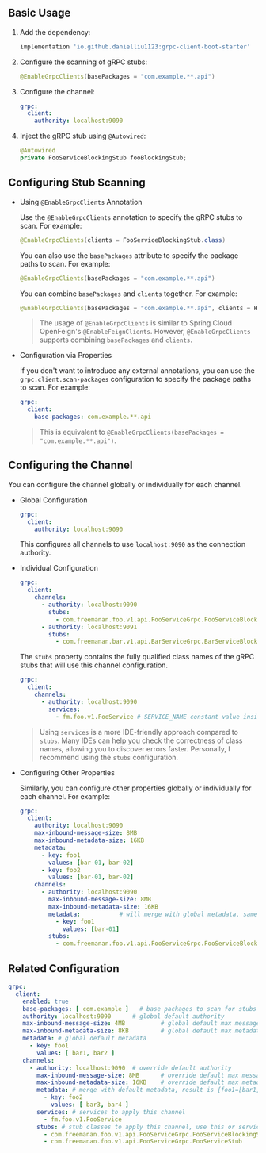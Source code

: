 ## Basic Usage

1. Add the dependency:

    ```groovy
    implementation 'io.github.danielliu1123:grpc-client-boot-starter'
    ```

2. Configure the scanning of gRPC stubs:

    ```java
    @EnableGrpcClients(basePackages = "com.example.**.api")
    ```

3. Configure the channel:

    ```yaml
    grpc:
      client:
        authority: localhost:9090
    ```

4. Inject the gRPC stub using `@Autowired`:

    ```java
    @Autowired
    private FooServiceBlockingStub fooBlockingStub;
    ```

## Configuring Stub Scanning

- Using `@EnableGrpcClients` Annotation

  Use the `@EnableGrpcClients` annotation to specify the gRPC stubs to scan. For example:

    ```java
    @EnableGrpcClients(clients = FooServiceBlockingStub.class)
    ```

  You can also use the `basePackages` attribute to specify the package paths to scan. For example:

    ```java
    @EnableGrpcClients(basePackages = "com.example.**.api")
    ```

  You can combine `basePackages` and `clients` together. For example:

    ```java
    @EnableGrpcClients(basePackages = "com.example.**.api", clients = HealthBlockingStub.class)
    ```

  > The usage of `@EnableGrpcClients` is similar to Spring Cloud OpenFeign's `@EnableFeignClients`.
  However, `@EnableGrpcClients`
  supports combining `basePackages` and `clients`.

- Configuration via Properties

  If you don't want to introduce any external annotations, you can use the `grpc.client.scan-packages` configuration to
  specify the package paths to scan. For example:

  ```yaml
  grpc:
    client:
      base-packages: com.example.**.api
  ```

  > This is equivalent to `@EnableGrpcClients(basePackages = "com.example.**.api")`.

## Configuring the Channel

You can configure the channel globally or individually for each channel.

- Global Configuration

  ```yaml
  grpc:
    client:
      authority: localhost:9090
  ```

  This configures all channels to use `localhost:9090` as the connection authority.

- Individual Configuration

  ```yaml
  grpc:
    client:
      channels:
        - authority: localhost:9090
          stubs:
            - com.freemanan.foo.v1.api.FooServiceGrpc.FooServiceBlockingStub
        - authority: localhost:9091
          stubs:
            - com.freemanan.bar.v1.api.BarServiceGrpc.BarServiceBlockingStub
  ```

  The `stubs` property contains the fully qualified class names of the gRPC stubs that will use this channel
  configuration.

  ```yaml
  grpc:
    client:
      channels:
        - authority: localhost:9090
          services:
            - fm.foo.v1.FooService # SERVICE_NAME constant value inside the Protobuf-generated gRPC class, in the format of <package>.<service>
  ```

  > Using `services` is a more IDE-friendly approach compared to `stubs`. Many IDEs can help you check the correctness
  of class names, allowing you to discover errors faster. Personally, I recommend using the `stubs` configuration.

- Configuring Other Properties

  Similarly, you can configure other properties globally or individually for each channel. For example:

  ```yaml
  grpc:
    client:
      authority: localhost:9090
      max-inbound-message-size: 8MB
      max-inbound-metadata-size: 16KB
      metadata:
        - key: foo1
          values: [bar-01, bar-02]
        - key: foo2
          values: [bar-01, bar-02]
      channels:
        - authority: localhost:9090
          max-inbound-message-size: 8MB
          max-inbound-metadata-size: 16KB
          metadata:           # will merge with global metadata, same key will be overwritten, different key will be added, the result is: {foo1: [bar-01], foo2: [bar-01, bar-02]}
            - key: foo1
              values: [bar-01]
          stubs:
            - com.freemanan.foo.v1.api.FooServiceGrpc.FooServiceBlockingStub
  ```  

## Related Configuration

```yaml
grpc:
  client:
    enabled: true
    base-packages: [ com.example ]   # base packages to scan for stubs
    authority: localhost:9090      # global default authority
    max-inbound-message-size: 4MB          # global default max message size
    max-inbound-metadata-size: 8KB         # global default max metadata size
    metadata: # global default metadata
      - key: foo1
        values: [ bar1, bar2 ]
    channels:
      - authority: localhost:9090  # override default authority
        max-inbound-message-size: 8MB      # override default max message size
        max-inbound-metadata-size: 16KB    # override default max metadata size
        metadata: # merge with default metadata, result is {foo1=[bar1, bar2], foo2=[bar3, bar4]}
          - key: foo2
            values: [ bar3, bar4 ]
        services: # services to apply this channel
          - fm.foo.v1.FooService
        stubs: # stub classes to apply this channel, use this or services, use this first if both set
          - com.freemanan.foo.v1.api.FooServiceGrpc.FooServiceBlockingStub
          - com.freemanan.foo.v1.api.FooServiceGrpc.FooServiceStub
```